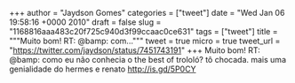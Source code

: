 
+++
author = "Jaydson Gomes"
categories = ["tweet"]
date = "Wed Jan 06 19:58:16 +0000 2010"
draft = false
slug = "1168816aaa483c20f725c940d3f99ccaac0ce631"
tags = ["tweet"]
title = """Muito bom! RT: @bamp: com..."""
tweet = true
micro = true
tweet_url = "https://twitter.com/jaydson/status/7451743191"
+++
Muito bom! RT: @bamp: como eu não conhecia o the best of trololó? tô chocada. mais uma genialidade do hermes e renato http://is.gd/5P0CY
